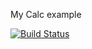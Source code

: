 My Calc example

[![Build Status](https://app.travis-ci.com/Rajesh007x/calc_example.svg?branch=main)](https://app.travis-ci.com/Rajesh007x/calc_example)